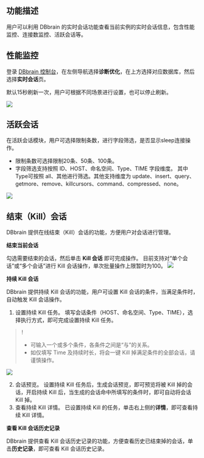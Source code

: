 ## 功能描述

用户可以利用 DBbrain 的实时会话功能查看当前实例的实时会话信息，包含性能监控、连接数监控、活跃会话等。

## 性能监控

登录 [DBbrain 控制台](https://console.cloud.tencent.com/dbbrain/session)，在左侧导航选择**诊断优化**，在上方选择对应数据库，然后选择**实时会话**页。

默认15秒刷新一次，用户可根据不同场景进行设置，也可以停止刷新。

![](https://qcloudimg.tencent-cloud.cn/raw/a7b7cb8e114e96a1a9d56ae66b662e94.png)

## 活跃会话

在活跃会话模块，用户可选择限制条数，进行字段筛选，是否显示sleep连接操作。

- 限制条数可选择限制20条、50条、100条。
- 字段筛选支持按照 ID、HOST、命名空间、Type、TIME 字段维度。
  其中Type可按照 all、其他进行筛选。其他支持维度为 update、insert、query、getmore、remove、killcursors、command、compressed、none。

![](https://qcloudimg.tencent-cloud.cn/raw/4be0b0fa61c8ab3dd0cc6e80fe037b91.png)

## 结束（Kill）会话

DBbrain 提供在线结束（Kill）会话的功能，方便用户对会话进行管理。

**结束当前会话**

勾选需要结束的会话，然后单击 **Kill 会话** 即可完成操作。
目前支持对“单个会话”或“多个会话”进行 Kill 会话操作，单次批量操作上限暂时为100。
![](https://qcloudimg.tencent-cloud.cn/raw/324560f3b4199a36efc41479500caf9d.png)

**持续 Kill 会话**

DBbrain 提供持续 Kill 会话的功能，用户可设置 Kill 会话的条件，当满足条件时，自动触发 Kill 会话操作。

1. 设置持续 Kill 任务。
   填写会话条件（HOST、命名空间、Type、TIME），选择执行方式，即可完成设置持续 Kill 任务。

>!
>
>- 可输入一个或多个条件，各条件之间是“与”的关系。
>- 如仅填写 Time 及持续时长，将会一键 Kill 掉满足条件的全部会话，请谨慎操作。

![](https://qcloudimg.tencent-cloud.cn/raw/d21d13e56202372e1a8400f612062bb7.png)

2. 会话预览。
   设置持续 Kill 任务后，生成会话预览，即可预览将被 Kill 掉的会话，开启持续 Kill 后，当生成的会话命中所填写的条件时，即可自动将会话 Kill 掉。
3. 查看持续 Kill 详情。
   已设置持续 Kill 的任务，单击右上侧的**详情**，即可查看持续 Kill 详情。

**查看 Kill 会话历史记录**

DBbrain 提供查看 Kill 会话历史记录的功能，方便查看历史已结束掉的会话，单击**历史记录**，即可查看 Kill 会话历史记录。

